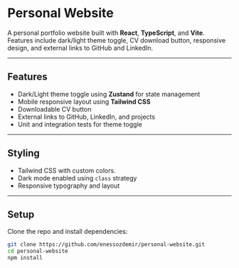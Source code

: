 # Personal Website

A personal portfolio website built with **React**, **TypeScript**, and **Vite**.  
Features include dark/light theme toggle, CV download button, responsive design, and external links to GitHub and LinkedIn.

---

## Features

- Dark/Light theme toggle using **Zustand** for state management
- Mobile responsive layout using **Tailwind CSS**
- Downloadable CV button
- External links to GitHub, LinkedIn, and projects
- Unit and integration tests for theme toggle

---

## Styling

- Tailwind CSS with custom colors.
- Dark mode enabled using `class` strategy  
- Responsive typography and layout  

---

## Setup

Clone the repo and install dependencies:

```bash
git clone https://github.com/enessozdemir/personal-website.git
cd personal-website
npm install
